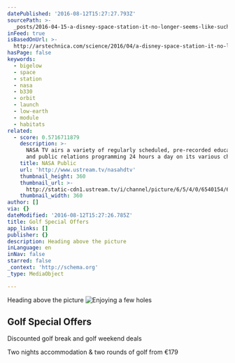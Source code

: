```yaml
---
datePublished: '2016-08-12T15:27:27.793Z'
sourcePath: >-
  _posts/2016-04-15-a-disney-space-station-it-no-longer-seems-like-such-a-goofy.md
inFeed: true
isBasedOnUrl: >-
  http://arstechnica.com/science/2016/04/a-disney-space-station-it-no-longer-seems-like-such-a-goofy-idea/
hasPage: false
keywords:
  - bigelow
  - space
  - station
  - nasa
  - b330
  - orbit
  - launch
  - low-earth
  - module
  - habitats
related:
  - score: 0.5716711879
    description: >-
      NASA TV airs a variety of regularly scheduled, pre-recorded educational
      and public relations programming 24 hours a day on its various channels.
    title: NASA Public
    url: 'http://www.ustream.tv/nasahdtv'
    thumbnail_height: 360
    thumbnail_url: >-
      http://static-cdn1.ustream.tv/i/channel/picture/6/5/4/0/6540154/6540154_nasatv_public_hr_1330361732,640x360,b:1.jpg
    thumbnail_width: 360
author: []
via: {}
dateModified: '2016-08-12T15:27:26.785Z'
title: Golf Special Offers
app_links: []
publisher: {}
description: Heading above the picture
inLanguage: en
inNav: false
starred: false
_context: 'http://schema.org'
_type: MediaObject

---
```

Heading above the picture
![Enjoying a few holes ](https://the-grid-user-content.s3-us-west-2.amazonaws.com/13a6bad1-7abd-4160-8d83-621cf6e477bf.jpg)

## Golf Special Offers

Discounted golf break and golf weekend deals

Two nights accommodation & two rounds of golf from €179